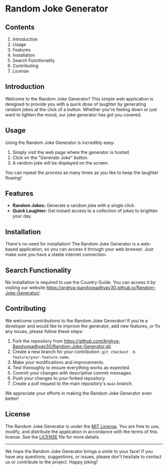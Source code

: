 # Random Joke Generator

## Contents

1. Introduction
2. Usage
3. Features
4. Installation
5. Search Functionality
6. Contributing
7. License

## Introduction

Welcome to the Random Joke Generator! This simple web application is designed to provide you with a quick dose of laughter by generating random jokes at the click of a button. Whether you're feeling down or just want to lighten the mood, our joke generator has got you covered.

## Usage

Using the Random Joke Generator is incredibly easy:

1. Simply visit the web page where the generator is hosted.
2. Click on the "Generate Joke" button.
3. A random joke will be displayed on the screen.

You can repeat the process as many times as you like to keep the laughter flowing!

## Features

- **Random Jokes:** Generate a random joke with a single click.
- **Quick Laughter:** Get instant access to a collection of jokes to brighten your day.

## Installation

There's no need for installation! The Random Joke Generator is a web-based application, so you can access it through your web browser. Just make sure you have a stable internet connection.

## Search Functionality

No installation is required to use the Country Guide. You can access it by visiting our website https://arghya-bandyopadhyay30.github.io/Random-Joke-Generator/.

## Contributing

We welcome contributions to the Random Joke Generator! If you're a developer and would like to improve the generator, add new features, or fix any issues, please follow these steps:

1. Fork the repository from https://github.com/Arghya-Bandyopadhyay30/Random-Joke-Generator.git.
2. Create a new branch for your contribution: `git checkout -b feature/your-feature-name`.
3. Make your modifications and improvements.
4. Test thoroughly to ensure everything works as expected.
5. Commit your changes with descriptive commit messages.
6. Push your changes to your forked repository.
7. Create a pull request to the main repository's `main` branch.

We appreciate your efforts in making the Random Joke Generator even better!

## License

The Random Joke Generator is under the [MIT License](LICENSE). You are free to use, modify, and distribute the application in accordance with the terms of this license. See the [LICENSE](LICENSE) file for more details.

---

We hope the Random Joke Generator brings a smile to your face! If you have any questions, suggestions, or issues, please don't hesitate to contact us or contribute to the project. Happy joking!
